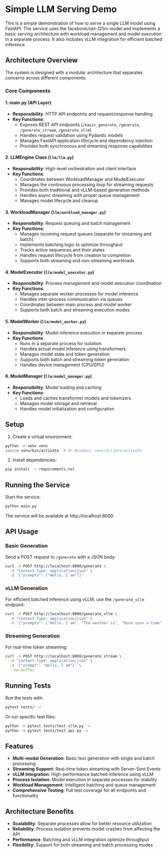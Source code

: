 # Simple LLM Serving Demo

This is a simple demonstration of how to serve a single LLM model using FastAPI. The service uses the facebook/opt-125m model and implements a basic serving architecture with workload management and model execution in a separate process. It also includes vLLM integration for efficient batched inference.

## Architecture Overview

The system is designed with a modular architecture that separates concerns across different components:

### Core Components

#### 1. **main.py (API Layer)**
- **Responsibility**: HTTP API endpoints and request/response handling
- **Key Functions**:
  - Exposes REST API endpoints (`/basic_generate`, `/generate`, `/generate_stream`, `/generate_vllm`)
  - Handles request validation using Pydantic models
  - Manages FastAPI application lifecycle and dependency injection
  - Provides both synchronous and streaming response capabilities

#### 2. **LLMEngine Class** (`llm/llm.py`)
- **Responsibility**: High-level orchestration and client interface
- **Key Functions**:
  - Coordinates between WorkloadManager and ModelExecutor
  - Manages the continuous processing loop for streaming requests
  - Provides both traditional and vLLM-based generation methods
  - Handles async streaming with proper queue management
  - Manages model lifecycle and cleanup

#### 3. **WorkloadManager** (`llm/workload_manager.py`)
- **Responsibility**: Request queuing and batch management
- **Key Functions**:
  - Manages incoming request queues (separate for streaming and batch)
  - Implements batching logic to optimize throughput
  - Tracks active sequences and their states
  - Handles request lifecycle from creation to completion
  - Supports both streaming and non-streaming workloads

#### 4. **ModelExecutor** (`llm/model_executor.py`)
- **Responsibility**: Process management and model execution coordination
- **Key Functions**:
  - Manages separate worker processes for model inference
  - Handles inter-process communication via queues
  - Coordinates between main process and model worker
  - Supports both batch and streaming execution modes

#### 5. **ModelWorker** (`llm/model_worker.py`)
- **Responsibility**: Model inference execution in separate process
- **Key Functions**:
  - Runs in a separate process for isolation
  - Handles actual model inference using transformers
  - Manages model state and token generation
  - Supports both batch and streaming token generation
  - Handles device management (CPU/GPU)

#### 6. **ModelManager** (`llm/model_manager.py`)
- **Responsibility**: Model loading and caching
- **Key Functions**:
  - Loads and caches transformer models and tokenizers
  - Manages model storage and retrieval
  - Handles model initialization and configuration

## Setup

1. Create a virtual environment:
```bash
python -m venv venv
source venv/bin/activate  # On Windows: venv\Scripts\activate
```

2. Install dependencies:
```bash
pip install -r requirements.txt
```

## Running the Service

Start the service:
```bash
python main.py
```

The service will be available at http://localhost:8000

## API Usage

### Basic Generation
Send a POST request to `/generate` with a JSON body:
```bash
curl -X POST http://localhost:8000/generate \
  -H "Content-Type: application/json" \
  -d '{"prompts": ["Hello, I am"]}'
```

### vLLM Generation
For efficient batched inference using vLLM, use the `/generate_vllm` endpoint:
```bash
curl -X POST http://localhost:8000/generate_vllm \
  -H "Content-Type: application/json" \
  -d '{"prompts": ["Hello, I am", "The weather is", "Once upon a time"]}'
```

### Streaming Generation
For real-time token streaming:
```bash
curl -X POST http://localhost:8000/generate_stream \
  -H "Content-Type: application/json" \
  -d '{"prompt": "Hello, I am"}' \
  --no-buffer
```

## Running Tests

Run the tests with:
```bash
pytest tests/ -v
```

Or run specific test files:
```bash
python -m pytest tests/test_vllm.py -v
python -m pytest tests/test_api.py -v
```

## Features

- **Multi-modal Generation**: Basic text generation with single and batch processing
- **Streaming Support**: Real-time token streaming with Server-Sent Events
- **vLLM Integration**: High-performance batched inference using vLLM
- **Process Isolation**: Model execution in separate processes for stability
- **Workload Management**: Intelligent batching and queue management
- **Comprehensive Testing**: Full test coverage for all endpoints and functionality

## Architecture Benefits

- **Scalability**: Separate processes allow for better resource utilization
- **Reliability**: Process isolation prevents model crashes from affecting the API
- **Performance**: Batching and vLLM integration optimize throughput
- **Flexibility**: Support for both streaming and batch processing modes 